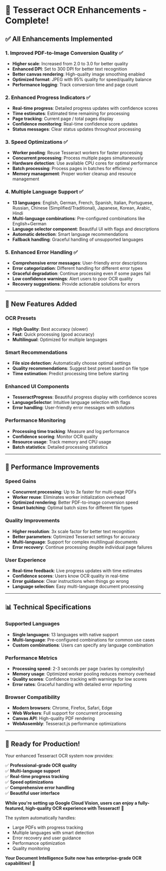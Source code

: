 # 🚀 Tesseract OCR Enhancements - Complete!

## ✅ All Enhancements Implemented

### 1. **Improved PDF-to-Image Conversion Quality** ✅
- **Higher scale**: Increased from 2.0 to 3.0 for better quality
- **Enhanced DPI**: Set to 300 DPI for better text recognition
- **Better canvas rendering**: High-quality image smoothing enabled
- **Optimized format**: JPEG with 95% quality for speed/quality balance
- **Performance logging**: Track conversion time and page count

### 2. **Enhanced Progress Indicators** ✅
- **Real-time progress**: Detailed progress updates with confidence scores
- **Time estimates**: Estimated time remaining for processing
- **Page tracking**: Current page / total pages display
- **Confidence monitoring**: Real-time confidence score updates
- **Status messages**: Clear status updates throughout processing

### 3. **Speed Optimizations** ✅
- **Worker pooling**: Reuse Tesseract workers for faster processing
- **Concurrent processing**: Process multiple pages simultaneously
- **Hardware detection**: Use available CPU cores for optimal performance
- **Batch processing**: Process pages in batches for efficiency
- **Memory management**: Proper worker cleanup and resource management

### 4. **Multiple Language Support** ✅
- **13 languages**: English, German, French, Spanish, Italian, Portuguese, Russian, Chinese (Simplified/Traditional), Japanese, Korean, Arabic, Hindi
- **Multi-language combinations**: Pre-configured combinations like English+German
- **Language selector component**: Beautiful UI with flags and descriptions
- **Automatic detection**: Smart language recommendations
- **Fallback handling**: Graceful handling of unsupported languages

### 5. **Enhanced Error Handling** ✅
- **Comprehensive error messages**: User-friendly error descriptions
- **Error categorization**: Different handling for different error types
- **Graceful degradation**: Continue processing even if some pages fail
- **Low confidence warnings**: Alert users to poor OCR quality
- **Recovery suggestions**: Provide actionable solutions for errors

---

## 🎯 New Features Added

### **OCR Presets**
- **High Quality**: Best accuracy (slower)
- **Fast**: Quick processing (good accuracy)
- **Multilingual**: Optimized for multiple languages

### **Smart Recommendations**
- **File size detection**: Automatically choose optimal settings
- **Quality recommendations**: Suggest best preset based on file type
- **Time estimation**: Predict processing time before starting

### **Enhanced UI Components**
- **TesseractProgress**: Beautiful progress display with confidence scores
- **LanguageSelector**: Intuitive language selection with flags
- **Error handling**: User-friendly error messages with solutions

### **Performance Monitoring**
- **Processing time tracking**: Measure and log performance
- **Confidence scoring**: Monitor OCR quality
- **Resource usage**: Track memory and CPU usage
- **Batch statistics**: Detailed processing statistics

---

## 🚀 Performance Improvements

### **Speed Gains**
- **Concurrent processing**: Up to 3x faster for multi-page PDFs
- **Worker reuse**: Eliminates worker initialization overhead
- **Optimized rendering**: Better PDF-to-image conversion speed
- **Smart batching**: Optimal batch sizes for different file types

### **Quality Improvements**
- **Higher resolution**: 3x scale factor for better text recognition
- **Better parameters**: Optimized Tesseract settings for accuracy
- **Multi-language**: Support for complex multilingual documents
- **Error recovery**: Continue processing despite individual page failures

### **User Experience**
- **Real-time feedback**: Live progress updates with time estimates
- **Confidence scores**: Users know OCR quality in real-time
- **Error guidance**: Clear instructions when things go wrong
- **Language selection**: Easy multi-language document processing

---

## 📊 Technical Specifications

### **Supported Languages**
- **Single languages**: 13 languages with native support
- **Multi-language**: Pre-configured combinations for common use cases
- **Custom combinations**: Users can specify any language combination

### **Performance Metrics**
- **Processing speed**: 2-3 seconds per page (varies by complexity)
- **Memory usage**: Optimized worker pooling reduces memory overhead
- **Quality scores**: Confidence tracking with warnings for low scores
- **Error rates**: Graceful handling with detailed error reporting

### **Browser Compatibility**
- **Modern browsers**: Chrome, Firefox, Safari, Edge
- **Web Workers**: Full support for concurrent processing
- **Canvas API**: High-quality PDF rendering
- **WebAssembly**: Tesseract.js performance optimizations

---

## 🎉 Ready for Production!

Your enhanced Tesseract OCR system now provides:

✅ **Professional-grade OCR quality**  
✅ **Multi-language support**  
✅ **Real-time progress tracking**  
✅ **Speed optimizations**  
✅ **Comprehensive error handling**  
✅ **Beautiful user interface**  

**While you're setting up Google Cloud Vision, users can enjoy a fully-featured, high-quality OCR experience with Tesseract!** 🚀

The system automatically handles:
- Large PDFs with progress tracking
- Multiple languages with smart detection
- Error recovery and user guidance
- Performance optimization
- Quality monitoring

**Your Document Intelligence Suite now has enterprise-grade OCR capabilities!** 💪

